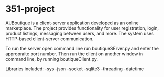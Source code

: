 # 351-project

AUBoutique is a client-server application developed as an online marketplace. The project provides functionality for user registration, login, product listings, messaging between users, and more. The system uses HTTP-based client-server communication.

To run the server open command line run boutiqueSErver.py and enter the appropraite port number.
Then run the client on another window in command line, by running boutiqueClient.py.

Libraries included:
-sys
-json
-socket
-sqlite3
-threading
-datetime
